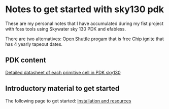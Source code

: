 # Notes to get started with sky130 pdk
These are my personal notes that I have accumulated during my fist project with foss tools using Skywater sky 130 PDK and efabless.

There are two alternatives:
[Open Shuttle progam](https://efabless.com/open_shuttle_program) that is free
[Chip ignite](https://efabless.com/) that has 4 yearly tapeout dates.

## PDK content

[Detailed datasheet of each primitive cell in PDK sky130](https://antmicro-skywater-pdk-docs.readthedocs.io/en/test-submodules-in-rtd/contents.html)


## Introductory material to get started
The following page to get started:
[Installation and resources](./doc/installation.md)
